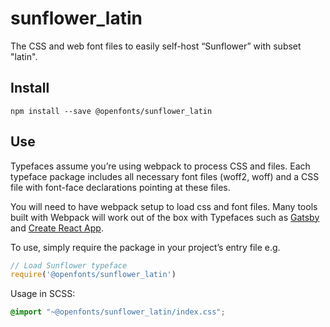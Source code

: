 
# sunflower_latin

The CSS and web font files to easily self-host “Sunflower” with subset "latin".

## Install

`npm install --save @openfonts/sunflower_latin`

## Use

Typefaces assume you’re using webpack to process CSS and files. Each typeface
package includes all necessary font files (woff2, woff) and a CSS file with
font-face declarations pointing at these files.

You will need to have webpack setup to load css and font files. Many tools built
with Webpack will work out of the box with Typefaces such as [Gatsby](https://github.com/gatsbyjs/gatsby)
and [Create React App](https://github.com/facebookincubator/create-react-app).

To use, simply require the package in your project’s entry file e.g.

```javascript
// Load Sunflower typeface
require('@openfonts/sunflower_latin')
```

Usage in SCSS:
```scss
@import "~@openfonts/sunflower_latin/index.css";
```
